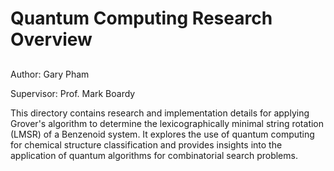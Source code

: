 # Quantum Computing Research Overview
## 
Author: Gary Pham

Supervisor: Prof. Mark Boardy

This directory contains research and implementation details for applying Grover's algorithm to determine the lexicographically minimal string rotation (LMSR) of a Benzenoid system. It explores the use of quantum computing for chemical structure classification and provides insights into the application of quantum algorithms for combinatorial search problems.

